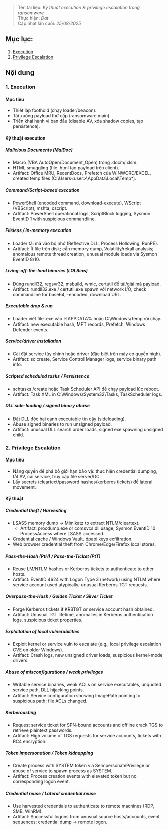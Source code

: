 > Tên tài liệu: _Kỹ thuật execution & privilege escalation trong ransomware_  
> Thực hiện: _Dat_  
> Cập nhật lần cuối: _25/08/2025_
## Mục lục:
1. [Execution](#a)
2. [Privilege Escalation](#b)

## Nội dung
<a name="a"></a>
### 1. Execution
#### Mục tiêu
- Thiết lập foothold (chạy loader/beacon).
- Tải xuống payload thứ cấp (ransomware main).
- Triển khai hành vi ban đầu (disable AV, xóa shadow copies, tạo persistence).
#### Kỹ thuật execution
##### Malicious Documents (MalDoc)
- Macro (VBA AutoOpen/Document_Open) trong .docm/.xlsm.
- HTML smuggling (file .html tạo payload trên client).
- Artifact: Office MRU, RecentDocs, Prefetch của WINWORD/EXCEL, created temp files (C:\Users\<user>\AppData\Local\Temp\*).
##### Command/Script-based execution
- PowerShell (encoded command, download-execute), WScript (VBScript), mshta, cscript.
- Artifact: PowerShell operational logs, ScriptBlock logging, Sysmon EventID 1 with suspicious commandline.
##### Fileless / In-memory execution
- Loader tải mã vào bộ nhớ (Reflective DLL, Process Hollowing, RunPE).
- Artifact: Ít file trên disk; cần memory dump, Volatility/rekall analysis; anomalous remote thread creation, unusual module loads via Sysmon EventID 8/10.
##### Living-off-the-land binaries (LOLBins)
- Dùng rundll32, regsvr32, msbuild, wmic, certutil để tải/giải mã payload.
- Artifact: rundll32.exe / certutil.exe spawn với network I/O; check commandline for base64, -encoded, download URL.
##### Executable drop & run
- Loader viết file .exe vào %APPDATA% hoặc C:\Windows\Temp rồi chạy.
- Artifact: new executable hash, MFT records, Prefetch, Windows Defender events.
##### Service/driver installation
- Cài đặt service tùy chỉnh hoặc driver (đặc biệt trên máy có quyền high).
- Artifact: sc create, Service Control Manager logs, service binary path info.
##### Scripted scheduled tasks / Persistence
- schtasks /create hoặc Task Scheduler API để chạy payload lúc reboot.
- Artifact: Task XML in C:\Windows\System32\Tasks, TaskScheduler logs.
##### DLL side-loading / signed binary abuse
- Đặt DLL độc hại cạnh executable tin cậy (sideloading).
- Abuse signed binaries to run unsigned payload.
- Artifact: unusual DLL search order loads, signed exe spawning unsigned child.

<a name="b"></a>
### 2. Privilege Escalation 
#### Mục tiêu
- Nâng quyền để phá bỏ giới hạn bảo vệ: thực hiện credential dumping, tắt AV, cài service, truy cập file server/DC.
- Lấy secrets (cleartext/password hashes/kerberos tickets) để lateral movement.
#### Kỹ thuật
##### Credential theft / Harvesting
- LSASS memory dump → Mimikatz to extract NTLM/cleartext.
  - Artifact: procdump.exe or comsvcs.dll usage; Sysmon EventID 10 ProcessAccess where LSASS accessed.
- Credential cache / Windows Vault, dpapi keys exfiltration.
- Web browser credential theft from Chrome/Edge/Firefox local stores.
##### Pass-the-Hash (PtH) / Pass-the-Ticket (PtT)
- Reuse LM/NTLM hashes or Kerberos tickets to authenticate to other hosts.
- Artifact: EventID 4624 with Logon Type 3 (network) using NTLM where service account used atypically; unusual Kerberos TGT requests.
##### Overpass-the-Hash / Golden Ticket / Silver Ticket
- Forge Kerberos tickets if KRBTGT or service account hash obtained.
- Artifact: Unusual TGT lifetime, anomalies in Kerberos authentication logs, suspicious ticket properties.
##### Exploitation of local vulnerabilities
- Exploit kernel or service vuln to escalate (e.g., local privilege escalation CVE on older Windows).
- Artifact: Crash logs, new unsigned driver loads, suspicious kernel-mode drivers.
##### Abuse of misconfigurations / weak privileges
- Writable service binaries, weak ACLs on service executables, unquoted service path, DLL hijacking points.
- Artifact: Service configuration showing ImagePath pointing to suspicious path; file ACLs changed.
##### Kerberoasting
- Request service ticket for SPN-bound accounts and offline crack TGS to retrieve plaintext passwords.
- Artifact: High volume of TGS requests for service accounts, tickets with RC4 encryption.
##### Token impersonation / Token kidnapping
- Create process with SYSTEM token via SeImpersonatePrivilege or abuse of service to spawn process as SYSTEM.
- Artifact: Process creation events with elevated token but no corresponding logon event.
##### Credential reuse / Lateral credential reuse
- Use harvested credentials to authenticate to remote machines (RDP, SMB, WinRM).
- Artifact: Successful logons from unusual source hosts/accounts, event sequences: credential dump → remote logon.
